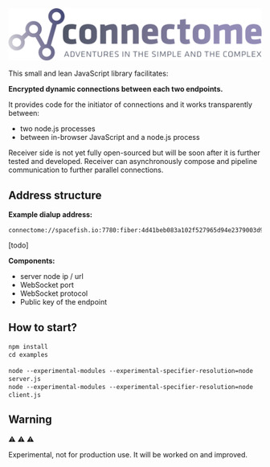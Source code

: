 <img src="media/logo_connectome.png?v=2">

This small and lean JavaScript library facilitates:

**Encrypted dynamic connections between each two endpoints.**

It provides code for the initiator of connections and it works transparently between:

- two node.js processes
- between in-browser JavaScript and a node.js process

Receiver side is not yet fully open-sourced but will be soon after it is further tested and developed. Receiver can asynchronously compose and pipeline communication to further parallel connections.

## Address structure

**Example dialup address:**

```
connectome://spacefish.io:7780:fiber:4d41beb083a102f527965d94e2379003d969726b0ebb1c6db86cf24c37686176
```
[todo]

**Components:**

- server node ip / url
- WebSocket port
- WebSocket protocol
- Public key of the endpoint

## How to start?

```
npm install
cd examples

node --experimental-modules --experimental-specifier-resolution=node server.js
node --experimental-modules --experimental-specifier-resolution=node client.js
```

## Warning

⚠️ ⚠️ ⚠️

Experimental, not for production use. It will be worked on and improved.

